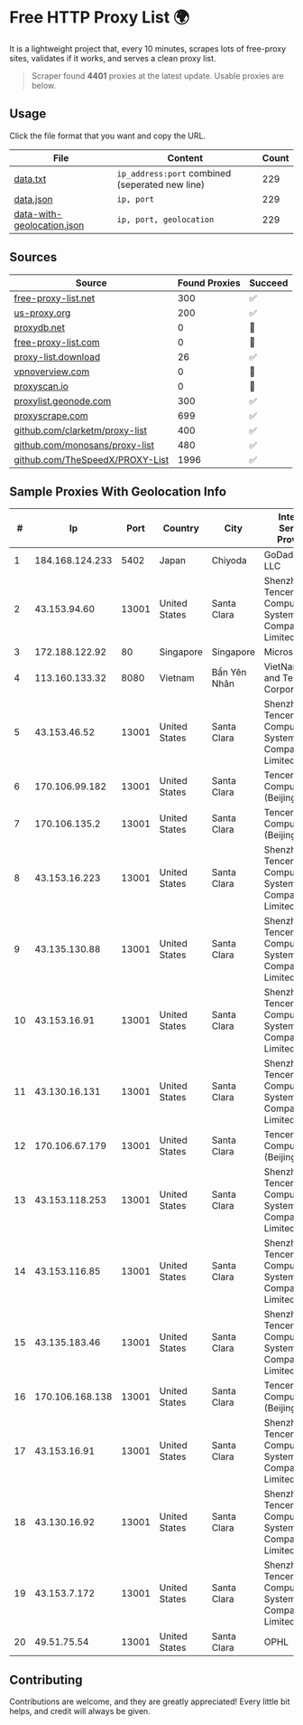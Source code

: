 
# Free HTTP Proxy List 🌍

It is a lightweight project that, every 10 minutes, scrapes lots of free-proxy sites, validates if it works, and serves a clean proxy list.


> Scraper found **4401** proxies at the latest update. Usable proxies are below.

## Usage

Click the file format that you want and copy the URL.


|File|Content|Count|
|----|-------|-----|
|[data.txt](https://raw.githubusercontent.com/themiralay/Proxy-List-World/master/data.txt)|`ip_address:port` combined (seperated new line)|229|
|[data.json](https://raw.githubusercontent.com/themiralay/Proxy-List-World/master/data.json)|`ip, port`|229|
|[data-with-geolocation.json](https://raw.githubusercontent.com/themiralay/Proxy-List-World/master/data-with-geolocation.json)|`ip, port, geolocation`|229|

## Sources

|Source|Found Proxies|Succeed|
|------|-------------|-------|
|[free-proxy-list.net](https://free-proxy-list.net)|300|✅|
|[us-proxy.org](https://www.us-proxy.org)|200|✅|
|[proxydb.net](http://proxydb.net)|0|🚫|
|[free-proxy-list.com](https://free-proxy-list.com/?page=&port=&type%5B%5D=http&type%5B%5D=https&up_time=0&search=Search)|0|🚫|
|[proxy-list.download](https://www.proxy-list.download/HTTP)|26|✅|
|[vpnoverview.com](https://vpnoverview.com/privacy/anonymous-browsing/free-proxy-servers)|0|🚫|
|[proxyscan.io](https://www.proxyscan.io)|0|🚫|
|[proxylist.geonode.com](https://proxylist.geonode.com/api/proxy-list?limit=300&page=1&sort_by=lastChecked&sort_type=desc&protocols=http,https)|300|✅|
|[proxyscrape.com](https://api.proxyscrape.com/v2/?request=displayproxies&protocol=http&timeout=10000&country=all&ssl=all&anonymity=all)|699|✅|
|[github.com/clarketm/proxy-list](https://raw.githubusercontent.com/clarketm/proxy-list/master/proxy-list-raw.txt)|400|✅|
|[github.com/monosans/proxy-list](https://raw.githubusercontent.com/monosans/proxy-list/main/proxies/http.txt)|480|✅|
|[github.com/TheSpeedX/PROXY-List](https://raw.githubusercontent.com/TheSpeedX/PROXY-List/master/http.txt)|1996|✅|


## Sample Proxies With Geolocation Info

|#|Ip|Port|Country|City|Internet Service Provider|
|-|--|----|-------|----|-------------------------|
|1|184.168.124.233|5402|Japan|Chiyoda|GoDaddy.com, LLC|
|2|43.153.94.60|13001|United States|Santa Clara|Shenzhen Tencent Computer Systems Company Limited|
|3|172.188.122.92|80|Singapore|Singapore|Microsoft|
|4|113.160.133.32|8080|Vietnam|Bẩn Yên Nhân|VietNam Post and Telecom Corporation|
|5|43.153.46.52|13001|United States|Santa Clara|Shenzhen Tencent Computer Systems Company Limited|
|6|170.106.99.182|13001|United States|Santa Clara|Tencent Cloud Computing (Beijing) Co|
|7|170.106.135.2|13001|United States|Santa Clara|Tencent Cloud Computing (Beijing) Co|
|8|43.153.16.223|13001|United States|Santa Clara|Shenzhen Tencent Computer Systems Company Limited|
|9|43.135.130.88|13001|United States|Santa Clara|Shenzhen Tencent Computer Systems Company Limited|
|10|43.153.16.91|13001|United States|Santa Clara|Shenzhen Tencent Computer Systems Company Limited|
|11|43.130.16.131|13001|United States|Santa Clara|Shenzhen Tencent Computer Systems Company Limited|
|12|170.106.67.179|13001|United States|Santa Clara|Tencent Cloud Computing (Beijing) Co|
|13|43.153.118.253|13001|United States|Santa Clara|Shenzhen Tencent Computer Systems Company Limited|
|14|43.153.116.85|13001|United States|Santa Clara|Shenzhen Tencent Computer Systems Company Limited|
|15|43.135.183.46|13001|United States|Santa Clara|Shenzhen Tencent Computer Systems Company Limited|
|16|170.106.168.138|13001|United States|Santa Clara|Tencent Cloud Computing (Beijing) Co|
|17|43.153.16.91|13001|United States|Santa Clara|Shenzhen Tencent Computer Systems Company Limited|
|18|43.130.16.92|13001|United States|Santa Clara|Shenzhen Tencent Computer Systems Company Limited|
|19|43.153.7.172|13001|United States|Santa Clara|Shenzhen Tencent Computer Systems Company Limited|
|20|49.51.75.54|13001|United States|Santa Clara|OPHL|



## Contributing

Contributions are welcome, and they are greatly appreciated! Every
little bit helps, and credit will always be given.

